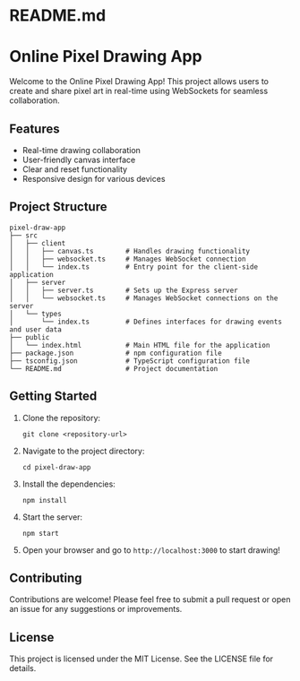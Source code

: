 # README.md

# Online Pixel Drawing App

Welcome to the Online Pixel Drawing App! This project allows users to create and share pixel art in real-time using WebSockets for seamless collaboration.

## Features

- Real-time drawing collaboration
- User-friendly canvas interface
- Clear and reset functionality
- Responsive design for various devices

## Project Structure

```
pixel-draw-app
├── src
│   ├── client
│   │   ├── canvas.ts        # Handles drawing functionality
│   │   ├── websocket.ts     # Manages WebSocket connection
│   │   └── index.ts         # Entry point for the client-side application
│   ├── server
│   │   ├── server.ts        # Sets up the Express server
│   │   └── websocket.ts     # Manages WebSocket connections on the server
│   └── types
│       └── index.ts         # Defines interfaces for drawing events and user data
├── public
│   └── index.html           # Main HTML file for the application
├── package.json             # npm configuration file
├── tsconfig.json            # TypeScript configuration file
└── README.md                # Project documentation
```

## Getting Started

1. Clone the repository:
   ```
   git clone <repository-url>
   ```

2. Navigate to the project directory:
   ```
   cd pixel-draw-app
   ```

3. Install the dependencies:
   ```
   npm install
   ```

4. Start the server:
   ```
   npm start
   ```

5. Open your browser and go to `http://localhost:3000` to start drawing!

## Contributing

Contributions are welcome! Please feel free to submit a pull request or open an issue for any suggestions or improvements.

## License

This project is licensed under the MIT License. See the LICENSE file for details.